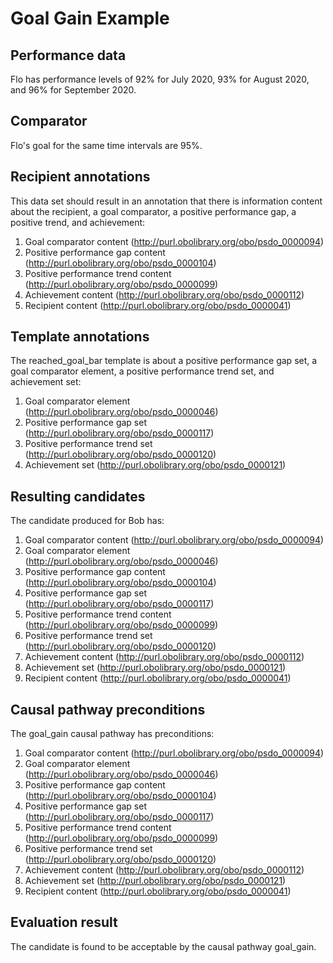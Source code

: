 # Goal Gain Example

## Performance data
Flo has performance levels of 92% for July 2020, 93% for August 2020, and 96% for September 2020. 

## Comparator
Flo's goal for the same time intervals are 95%. 

## Recipient annotations
This data set should result in an annotation that there is information content about the recipient, a goal comparator, a positive performance gap, a positive trend, and achievement:

1. Goal comparator content (http://purl.obolibrary.org/obo/psdo_0000094)
2. Positive performance gap content (http://purl.obolibrary.org/obo/psdo_0000104)
3. Positive performance trend content (http://purl.obolibrary.org/obo/psdo_0000099)
4. Achievement content (http://purl.obolibrary.org/obo/psdo_0000112)
5. Recipient content (http://purl.obolibrary.org/obo/psdo_0000041)

## Template annotations
The reached_goal_bar template is about a positive performance gap set, a goal comparator element, a positive performance trend set, and achievement set:
1. Goal comparator element (http://purl.obolibrary.org/obo/psdo_0000046)
2. Positive performance gap set (http://purl.obolibrary.org/obo/psdo_0000117)
3. Positive performance trend set (http://purl.obolibrary.org/obo/psdo_0000120)
4. Achievement set (http://purl.obolibrary.org/obo/psdo_0000121)

## Resulting candidates
The candidate produced for Bob has:

1. Goal comparator content (http://purl.obolibrary.org/obo/psdo_0000094)
2. Goal comparator element (http://purl.obolibrary.org/obo/psdo_0000046)
3. Positive performance gap content (http://purl.obolibrary.org/obo/psdo_0000104)
4. Positive performance gap set (http://purl.obolibrary.org/obo/psdo_0000117)
5. Positive performance trend content (http://purl.obolibrary.org/obo/psdo_0000099)
6. Positive performance trend set (http://purl.obolibrary.org/obo/psdo_0000120)
7. Achievement content (http://purl.obolibrary.org/obo/psdo_0000112)
8. Achievement set (http://purl.obolibrary.org/obo/psdo_0000121)
9. Recipient content (http://purl.obolibrary.org/obo/psdo_0000041)

## Causal pathway preconditions
The goal_gain causal pathway has preconditions:

1. Goal comparator content (http://purl.obolibrary.org/obo/psdo_0000094)
2. Goal comparator element (http://purl.obolibrary.org/obo/psdo_0000046)
3. Positive performance gap content (http://purl.obolibrary.org/obo/psdo_0000104)
4. Positive performance gap set (http://purl.obolibrary.org/obo/psdo_0000117)
5. Positive performance trend content (http://purl.obolibrary.org/obo/psdo_0000099)
6. Positive performance trend set (http://purl.obolibrary.org/obo/psdo_0000120)
7. Achievement content (http://purl.obolibrary.org/obo/psdo_0000112)
8. Achievement set (http://purl.obolibrary.org/obo/psdo_0000121)
9. Recipient content (http://purl.obolibrary.org/obo/psdo_0000041)

## Evaluation result
The candidate is found to be acceptable by the causal pathway goal_gain.

